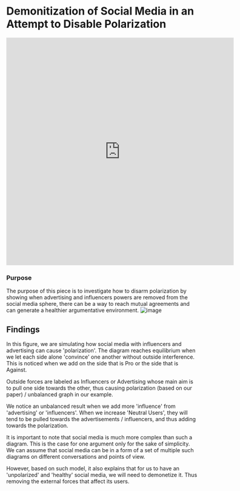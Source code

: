 # Demonitization of Social Media in an Attempt to Disable Polarization

<iframe width="600" height="600" frameborder="0" src="https://ncase.me/loopy/v1.1/?embed=1&data=[[[1,661,315,0.5,%22%252B%22,4],[2,663,474,0.5,%22-%22,5],[3,462,323,1,%22Advertising%2520%252B%22,4],[4,877,317,1,%22Influencer%2520%252B%22,4],[6,427,550,1,%22Advertising%2520-%22,5],[7,933,557,1,%22Influencer%2520-%22,5],[9,673,679,0.5,%22Neutral%2520users%22,1]],[[2,1,94,-1,0],[1,2,89,1,0],[4,1,-108,1,0],[3,1,101,1,0],[3,2,-111,-1,0],[4,2,88,-1,0],[6,2,-78,1,0],[7,2,49,1,0],[6,1,307,-1,0],[7,1,-341,-1,0],[9,6,68,1,0],[9,7,-37,1,0],[9,3,290,1,0],[9,4,-307,1,0]],[[661,230,%22Pro%22],[672,580,%22Against%22],[300,401,%22Advertising%2520Forces%22],[1056,377,%22Influencer%2520Forces%22]],9%5D"></iframe>

### Purpose

The purpose of this piece is to investigate how to disarm polarization by showing when advertising and influencers powers are removed from the social media sphere, there can be a way to reach mutual agreements and can generate a healthier argumentative environment.
![image](https://user-images.githubusercontent.com/6972594/158030214-1314b693-c3a5-468b-ad5b-13e218804a56.png)

## Findings

In this figure, we are simulating how social media with influencers and advertising can cause 'polarization'. The diagram reaches equilibrium when we let each side alone 'convince' one another without outside interference. 
This is noticed when we add on the side that is Pro or the side that is Against.

Outside forces are labeled as Influencers or Advertising whose main aim is to pull one side towards the other, thus causing polarization (based on our paper) / unbalanced graph in our example. 

We notice an unbalanced result when we add more 'influence' from 'advertising' or 'influencers'. When we increase 'Neutral Users', they will tend to be pulled towards the advertisements / influencers, and thus adding towards the polarization. 

It is important to note that social media is much more complex than such a diagram. This is the case for one argument only for the sake of simplicity. We can assume that social media can be in a form of a set of multiple such diagrams on different conversations and points of view. 

However, based on such model, it also explains that for us to have an 'unpolarized' and 'healthy' social media, we will need to demonetize it. Thus removing the external forces that affect its users. 

